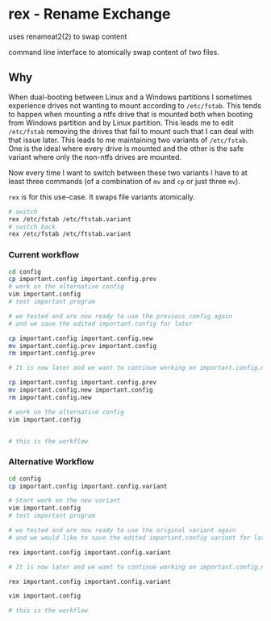 # rex - Rename Exchange

uses renameat2(2) to swap content

command line interface to atomically swap content of two files.

## Why

When dual-booting between Linux and a Windows partitions I sometimes experience
drives not wanting to mount according to `/etc/fstab`. This tends to happen when
mounting a ntfs drive that is mounted both when booting from Windows partition
and by Linux partition. This leads me to edit `/etc/fstab` removing the drives
that fail to mount such that I can deal with that issue later. This leads to me
maintaining two variants of `/etc/fstab`. One is the ideal where every drive is
mounted and the other is the safe variant where only the non-ntfs drives are
mounted.

Now every time I want to switch between these two variants I have to at least
three commands (of a combination of `mv` and `cp` or just three `mv`).

`rex` is for this use-case. It swaps file variants atomically.

```sh
# switch
rex /etc/fstab /etc/ftstab.variant
# switch back
rex /etc/fstab /etc/ftstab.variant
```

### Current workflow

```sh
cd config
cp important.config important.config.prev
# work on the alternative config
vim important.config
# test important program

# we tested and are now ready to use the previous config again
# and we save the edited important.config for later

cp important.config important.config.new
mv important.config.prev important.config
rm important.config.prev

# It is now later and we want to continue working on important.config.new

cp important.config important.config.prev
mv important.config.new important.config
rm important.config.new

# work on the alternative config
vim important.config


# this is the workflow
```

### Alternative Workflow

```sh
cd config
cp important.config important.config.variant

# Start work on the new variant
vim important.config
# test important program

# we tested and are now ready to use the original variant again
# and we would like to save the edited important.config variant for later

rex important.config important.config.variant

# It is now later and we want to continue working on important.config.new

rex important.config important.config.variant

vim important.config

# this is the workflow
```